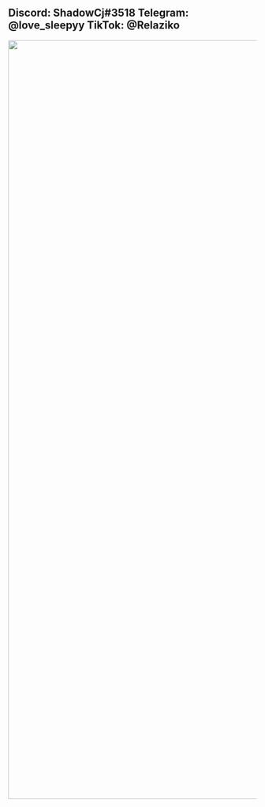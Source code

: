## Discord: ShadowCj#3518  Telegram: @love_sleepyy TikTok: @Relaziko
<img src="https://ibb.co/tzyN93k" width="2048" height="1536">
